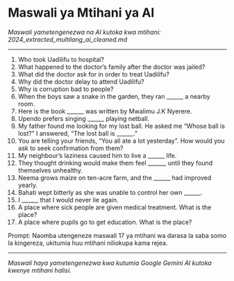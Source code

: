# Maswali ya Mtihani ya AI
*Maswali yametengenezwa na AI kutoka kwa mtihani: 2024_extracted_multilang_ai_cleaned.md*

---

1. Who took Uadilifu to hospital?
2. What happened to the doctor’s family after the doctor was jailed?
3. What did the doctor ask for in order to treat Uadilifu?
4. Why did the doctor delay to attend Uadilifu?
5. Why is corruption bad to people?
6. When the boys saw a snake in the garden, they ran ______ a nearby room.
7. Here is the book ______ was written by Mwalimu J.K Nyerere.
8. Upendo prefers singing ______ playing netball.
9. My father found me looking for my lost ball. He asked me “Whose ball is lost?” I answered, “The lost ball is ______.”
10. You are telling your friends, “You all ate a lot yesterday”. How would you ask to seek confirmation from them?
11. My neighbour’s laziness caused him to live a ______ life.
12. They thought drinking would make them feel ______, until they found themselves unhealthy.
13. Neema grows maize on ten-acre farm, and the ______ had improved yearly.
14. Bahati wept bitterly as she was unable to control her own ______.
15. I ______ that I would never lie again.
16. A place where sick people are given medical treatment. What is the place?
17. A place where pupils go to get education. What is the place?

Prompt: Naomba utengeneze maswali 17 ya mtihani wa darasa la saba somo la kingereza, ukitumia huu mtihani niliokupa kama rejea.

---
*Maswali haya yametengenezwa kwa kutumia Google Gemini AI kutoka kwenye mtihani halisi.*
